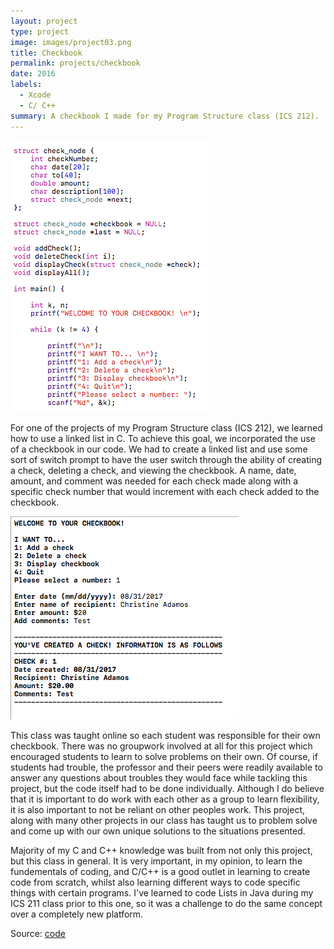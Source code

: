 ```yaml
---
layout: project
type: project
image: images/project03.png
title: Checkbook
permalink: projects/checkbook
date: 2016
labels:
  - Xcode
  - C/ C++
summary: A checkbook I made for my Program Structure class (ICS 212).
---
```



<img class="ui image" src="../images/codeimage.png">
<br>

For one of the projects of my Program Structure class (ICS 212), we learned how to use a linked list in C. To achieve this goal, we incorporated the use of a checkbook in our code. We had to create a linked list and use some sort of switch prompt to have the user switch through the ability of creating a check, deleting a check, and viewing the checkbook. A name, date, amount, and comment was needed for each check made along with a specific check number that would increment with each check added to the checkbook.

<img class="ui image" src="../images/testimage.png">
<br>

This class was taught online so each student was responsible for their own checkbook. There was no groupwork involved at all for this project which encouraged students to learn to solve problems on their own. Of course, if students had trouble, the professor and their peers were readily available to answer any questions about troubles they would face while tackling this project, but the code itself had to be done individually. Although I do believe that it is important to do work with each other as a group to learn flexibility, it is also important to not be reliant on other peoples work. This project, along with many other projects in our class has taught us to problem solve and come up with our own unique solutions to the situations presented.

Majority of my C and C++ knowledge was built from not only this project, but this class in general. It is very important, in my opinion, to learn the fundementals of coding, and C/C++ is a good outlet in learning to create code from scratch, whilst also learning different ways to code specific things with certain programs. I've learned to code Lists in Java during my ICS 211 class prior to this one, so it was a challenge to do the same concept over a completely new platform.

Source: <a href="https://github.com/cadamos/cadamos.github.io/blob/master/checkbookCode"><i class="large github icon "></i>code</a>

